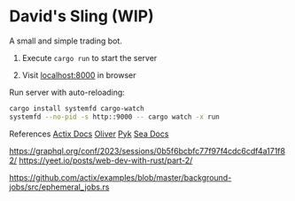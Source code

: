 # David's Sling (WIP)

A small and simple trading bot.

1. Execute `cargo run` to start the server

1. Visit [localhost:8000](http://localhost:8000) in browser

Run server with auto-reloading:

```bash
cargo install systemfd cargo-watch
systemfd --no-pid -s http::9000 -- cargo watch -x run
```

References
[Actix Docs]("")
[Oliver](https://oliverjumpertz.com/blog/how-to-build-a-powerful-graphql-api-with-rust/)
[Pyk](https://pyk.sh/rust-seaorm-insert-select-update-and-delete-rows-in-postgresql-tables?source=more_series_bottom_blogs)
[Sea Docs](https://www.sea-ql.org/sea-orm-tutorial/ch01-03-migration-api.html)

https://graphql.org/conf/2023/sessions/0b5f6bcbfc77f97f4cdc6cdf4a171f82/
https://yeet.io/posts/web-dev-with-rust/part-2/

https://github.com/actix/examples/blob/master/background-jobs/src/ephemeral_jobs.rs

